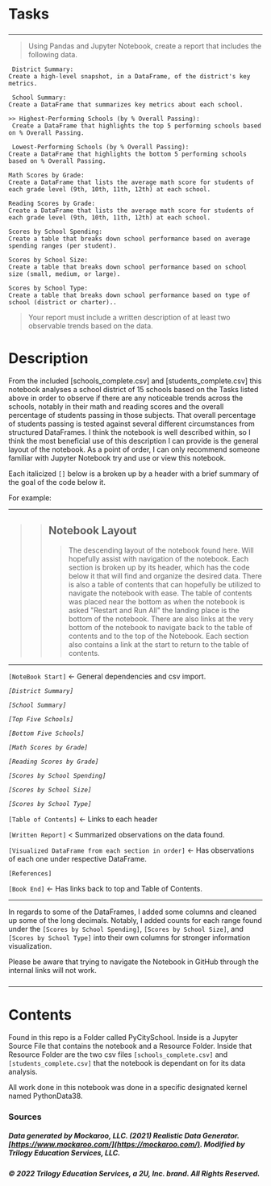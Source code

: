 # Tasks
### 
---
>Using Pandas and Jupyter Notebook, create a report that includes the following data. 
>>
     District Summary: 
    Create a high-level snapshot, in a DataFrame, of the district's key metrics.
>>
     School Summary: 
    Create a DataFrame that summarizes key metrics about each school.
>>
    >> Highest-Performing Schools (by % Overall Passing): 
     Create a DataFrame that highlights the top 5 performing schools based on % Overall Passing. 
>>
     Lowest-Performing Schools (by % Overall Passing): 
    Create a DataFrame that highlights the bottom 5 performing schools based on % Overall Passing.
>>
    Math Scores by Grade: 
    Create a DataFrame that lists the average math score for students of each grade level (9th, 10th, 11th, 12th) at each school.
>>
    Reading Scores by Grade: 
    Create a DataFrame that lists the average math score for students of each grade level (9th, 10th, 11th, 12th) at each school.
>>
    Scores by School Spending: 
    Create a table that breaks down school performance based on average spending ranges (per student).
>>
    Scores by School Size: 
    Create a table that breaks down school performance based on school size (small, medium, or large).
>>
    Scores by School Type: 
    Create a table that breaks down school performance based on type of school (district or charter)..

>Your report must include a written description of at least two observable trends based on the data.

# Description
  From the included [schools_complete.csv] and [students_complete.csv] this notebook analyses a school district of 15 schools based on the Tasks listed above in order to observe if there are any noticeable trends across the schools, notably in their math and reading scores and the overall percentage of students passing in those subjects. That overall percentage of students passing is tested against several different circumstances from structured DataFrames. I think the notebook is well described within, so I think the most beneficial use of this description I can provide is the general layout of the notebook. As a point of order, I can only recommend someone familiar with Jupyter Notebook try and use or view this notebook.

Each italicized `[]` below is a broken up by a header with a brief summary of the goal of the code below it.

For example:

---

>>## Notebook Layout
>>>The descending layout of the notebook found here. Will hopefully assist with navigation of the notebook. Each section is broken up by its header, which has the code below it that will find and organize the desired data. There is also a table of contents that can hopefully be utilized to navigate the notebook with ease. The table of contents was placed near the bottom as when the notebook is asked "Restart and Run All" the landing place is the bottom of the notebook. There are also links at the very bottom of the notebook to navigate back to the table of contents and to the top of the Notebook. Each section also contains a link at the start to return to the table of contents. 

---

 `[NoteBook Start]` <- General dependencies and csv import. 
	
*`[District Summary]`*
	
 *`[School Summary]`* 
	
*`[Top Five Schools]`* 
	
*`[Bottom Five Schools]`*
	
*`[Math Scores by Grade]`*
	
*`[Reading Scores by Grade]`*
	
*`[Scores by School Spending]`*
	
 *`[Scores by School Size]`*
	
 *`[Scores by School Type]`*
	
`[Table of Contents]` <- Links to each header

 `[Written Report]` < Summarized observations on the data found.
	
`[Visualized DataFrame from each section in order]` <- Has observations of each one under respective DataFrame.

` [References] `

`[Book End]` <- Has links back to top and Table of Contents.

---
In regards to some of the DataFrames, I added some columns and cleaned up some of the long decimals. Notably, I added counts for each range found under the `[Scores by School Spending]`, `[Scores by School Size]`, and `[Scores by School Type]` into their own columns for stronger information visualization.

Please be aware that trying to navigate the Notebook in GitHub through the internal links will not work.

### 

---
# Contents
Found in this repo is a Folder called PyCitySchool. Inside is a  Jupyter Source File that contains the notebook and a Resource Folder.
Inside that Resource Folder are the two csv files `[schools_complete.csv]` and `[students_complete.csv]` that the notebook is dependant on for its data analysis. 

All work done in this notebook was done in a specific designated kernel named PythonData38. 

### Sources
##### Data generated by Mockaroo, LLC. (2021) Realistic Data Generator. [https://www.mockaroo.com/](https://mockaroo.com/). Modified by Trilogy Education Services, LLC.

##### © 2022 Trilogy Education Services, a 2U, Inc. brand. All Rights Reserved.
